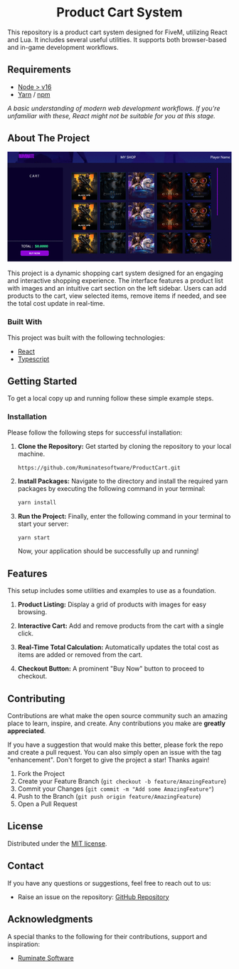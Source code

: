 <h1 align="center">Product Cart System</h1>

This repository is a product cart system designed for FiveM, utilizing React and Lua. It includes several useful utilities. It supports both browser-based and in-game development workflows.

## Requirements

- [Node > v16](https://nodejs.org/en/)
- [Yarn](https://yarnpkg.com/getting-started/install) / [npm](https://docs.npmjs.com/cli/v10/commands/npm-install)

_A basic understanding of modern web development workflows. If you're unfamiliar with these, React might not be suitable for you at this stage._

## About The Project

![Screenshot](images/Products.gif)

This project is a dynamic shopping cart system designed for an engaging and interactive shopping experience. The interface features a product list with images and an intuitive cart section on the left sidebar. Users can add products to the cart, view selected items, remove items if needed, and see the total cost update in real-time.

### Built With

This project was built with the following technologies:

- [React](https://react.dev/)
- [Typescript](https://www.typescriptlang.org/)

## Getting Started

To get a local copy up and running follow these simple example steps.

### Installation

Please follow the following steps for successful installation:

1. **Clone the Repository:** Get started by cloning the repository to your local machine.

   ```
   https://github.com/Ruminatesoftware/ProductCart.git
   ```

2. **Install Packages:** Navigate to the directory and install the required yarn packages by executing the following command in your terminal:

   ```sh
   yarn install
   ```

3. **Run the Project:** Finally, enter the following command in your terminal to start your server:

   ```sh
   yarn start
   ```

   Now, your application should be successfully up and running!

## Features

This setup includes some utilities and examples to use as a foundation.

1. **Product Listing:** Display a grid of products with images for easy browsing.

2. **Interactive Cart:** Add and remove products from the cart with a single click.

3. **Real-Time Total Calculation:** Automatically updates the total cost as items are added or removed from the cart.

4. **Checkout Button:** A prominent "Buy Now" button to proceed to checkout.

## Contributing

Contributions are what make the open source community such an amazing place to learn, inspire, and create. Any contributions you make are **greatly appreciated**.

If you have a suggestion that would make this better, please fork the repo and create a pull request. You can also simply open an issue with the tag &quot;enhancement&quot;.
Don&#39;t forget to give the project a star! Thanks again!

1. Fork the Project
2. Create your Feature Branch (`git checkout -b feature/AmazingFeature`)
3. Commit your Changes (`git commit -m "Add some AmazingFeature"`)
4. Push to the Branch (`git push origin feature/AmazingFeature`)
5. Open a Pull Request

## License

Distributed under the [MIT license](LICENSE).

## Contact

If you have any questions or suggestions, feel free to reach out to us:

- Raise an issue on the repository: [GitHub Repository](https://github.com/Ruminatesoftware?tab=repositories)

## Acknowledgments

A special thanks to the following for their contributions, support and inspiration:

- [Ruminate Software](https://ruminate.gohero.us/)
